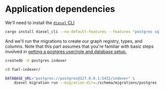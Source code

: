 # Application dependencies

We'll need to install the [`diesel` CLI](https://github.com/diesel-rs/diesel/tree/HEAD/diesel_cli)

```bash
cargo install diesel_cli --no-default-features --features "postgres sqlite"
```

And we'll run the migrations to create our graph registry, types, and columns. Note that this part assumes that you're familiar with basic steps involved in [getting a postgres user/role and database setup.](https://medium.com/coding-blocks/creating-user-database-and-adding-access-on-postgresql-8bfcd2f4a91e)

```bash
createdb -U postgres indexer

cd fuel-indexer/

DATABASE_URL="postgres://postgres@127.0.0.1:5432/indexer" \
    diesel migration run --migration-dir=./schema/migrations/postgres
```
